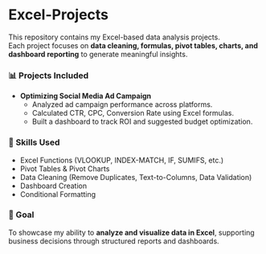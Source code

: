 # Excel-Projects

This repository contains my Excel-based data analysis projects.  
Each project focuses on **data cleaning, formulas, pivot tables, charts, and dashboard reporting** to generate meaningful insights.

### 📊 Projects Included
- **Optimizing Social Media Ad Campaign**  
   - Analyzed ad campaign performance across platforms.  
   - Calculated CTR, CPC, Conversion Rate using Excel formulas.  
   - Built a dashboard to track ROI and suggested budget optimization.  

### 🔧 Skills Used
- Excel Functions (VLOOKUP, INDEX-MATCH, IF, SUMIFS, etc.)  
- Pivot Tables & Pivot Charts  
- Data Cleaning (Remove Duplicates, Text-to-Columns, Data Validation)  
- Dashboard Creation  
- Conditional Formatting  

### 🚀 Goal
To showcase my ability to **analyze and visualize data in Excel**, supporting business decisions through structured reports and dashboards.
